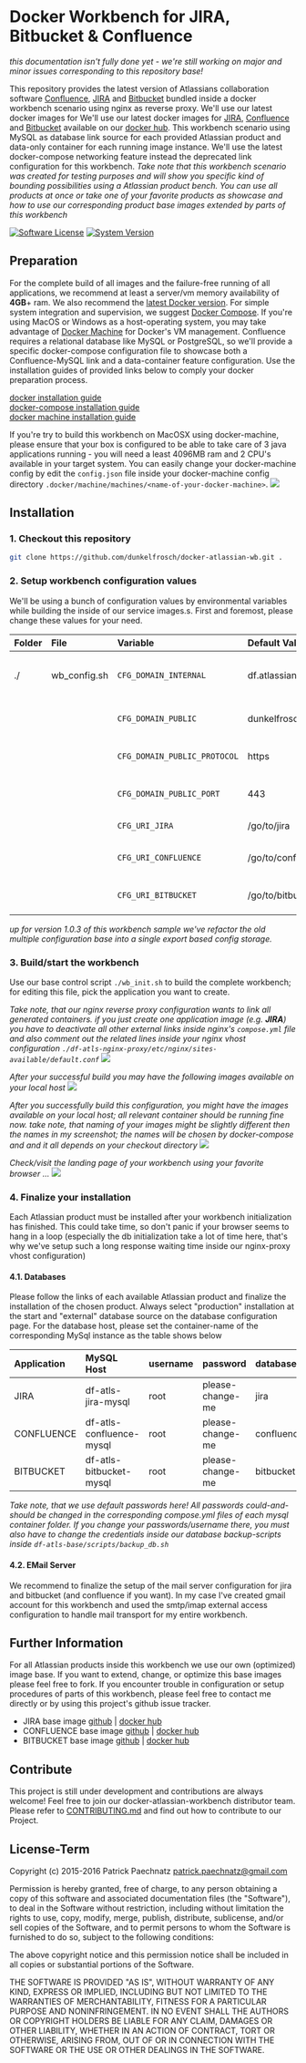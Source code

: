 # Docker Workbench for JIRA, Bitbucket & Confluence

*this documentation isn't fully done yet - we're still working on major and minor issues corresponding to this repository base!*

This repository provides the latest version of Atlassians collaboration software [Confluence](https://de.atlassian.com/software/confluence), [JIRA](https://de.atlassian.com/software/jira) and [Bitbucket](https://de.atlassian.com/software/bitbucket) bundled inside a docker workbench scenario using nginx as reverse proxy. We'll use our latest docker images for We'll use our latest docker images for [JIRA](https://github.com/dunkelfrosch/docker-jira), [Confluence](https://github.com/dunkelfrosch/docker-confluence) and [Bitbucket](https://github.com/dunkelfrosch/docker-bitbucket) available on our [docker hub](https://hub.docker.com/u/dunkelfrosch/). This workbench scenario using MySQL as database link source for each provided Atlassian product and data-only container for each running image instance. We'll use the latest docker-compose networking feature instead the deprecated link configuration for this workbench.
*Take note that this workbench scenario was created for testing purposes and will show you specific kind of bounding possibilities using a Atlassian product bench. You can use all products at once or take one of your favorite products as showcase and how to use our corresponding product base images extended by parts of this workbench* 


[![Software License](https://img.shields.io/badge/license-MIT-brightgreen.svg)](LICENSE)
[![System Version](https://img.shields.io/badge/version-1.0.3-blue.svg)](VERSION)

## Preparation
For the complete build of all images and the failure-free running of all applications, we recommend at least a server/vm memory availability of **4GB**+ ram. We also recommend the [latest Docker version](https://github.com/docker/docker/blob/master/CHANGELOG.md). For simple system integration and supervision, we suggest [Docker Compose](https://docs.docker.com/compose/install/). If you're using MacOS or Windows as a host-operating system, you may take advantage of [Docker Machine](https://www.docker.com/docker-machine) for Docker's VM management. Confluence requires a relational database like MySQL or PostgreSQL, so we'll provide a specific docker-compose configuration file to showcase both a Confluence-MySQL link and a data-container feature configuration. Use the installation guides of provided links below to comply your docker preparation process.

[docker installation guide](https://docs.docker.com/engine/installation/)</br>
[docker-compose installation guide](https://docs.docker.com/compose/install/)</br>
[docker machine installation guide](https://docs.docker.com/machine/install-machine/)</br>

If you're try to build this workbench on MacOSX using docker-machine, please ensure that your box is configured to be able to take care of 3 java applications running - you will need a least 4096MB ram and 2 CPU's available in your target system. You can easily change your docker-machine config by edit the `config.json` file inside your docker-machine config directory `.docker/machine/machines/<name-of-your-docker-machine>`.
![](https://dl.dropbox.com/s/wp6aejhvyui8h7o/ss_dm_config.png)

## Installation
### 1. Checkout this repository

```bash
git clone https://github.com/dunkelfrosch/docker-atlassian-wb.git .
```

### 2. Setup workbench configuration values
We'll be using a bunch of configuration values by environmental variables while building the inside of our service images.s. 
First and foremost, please change these values for your need.


| Folder    | File          | Variable                     | Default Value           | Description                      |
| :-------- |:------------- |:---------------------------- |:----------------------- |:---------------------------------|
| ./        | wb_config.sh  | `CFG_DOMAIN_INTERNAL`        | df.atlassian.workbench  | your container internal hostname |
|           |               | `CFG_DOMAIN_PUBLIC`          | dunkelfrosch.net        | your public nginx hostname       |
|           |               | `CFG_DOMAIN_PUBLIC_PROTOCOL` | https                   | your public nginx used protocol  |
|           |               | `CFG_DOMAIN_PUBLIC_PORT`     | 443                     | your public nginx proxy port     |
|           |               | `CFG_URI_JIRA`               | /go/to/jira             | uri to your jira service         |
|           |               | `CFG_URI_CONFLUENCE`         | /go/to/confluence       | uri to your confluence service   |
|           |               | `CFG_URI_BITBUCKET`          | /go/to/bitbucket        | uri to your bitbucket service    |

*up for version 1.0.3 of this workbench sample we've refactor the old multiple configuration base into a single export based config storage.*

### 3. Build/start the workbench
Use our base control script `./wb_init.sh` to build the complete workbench; for editing this file, pick the application you want to create.    

*Take note, that our nginx reverse proxy configuration wants to link all generated containers. if you just create one application image (e.g. **JIRA**) you have to deactivate all other external links inside nginx's `compose.yml` file and also comment out the related lines inside your nginx vhost configuration `./df-atls-nginx-proxy/etc/nginx/sites-available/default.conf`*
![](https://dl.dropbox.com/s/31ezk7qlf4qwetf/scr_nginx_deactivate_lnks.png)

*After your successful build you may have the following images available on your local host*
![](https://dl.dropbox.com/s/1xn989m3tfn0djd/scr_build_img_rslt.png)

*After you successfully build this configuration, you might have the images available on your local host; all relevant container should be running fine now. take note, that naming of your images might be slightly different then the names in my screenshot; the names will be chosen by docker-compose and and it all depends on your checkout directory*
![](https://dl.dropbox.com/s/tlaq3fy1f4w4ayl/scr_build_img_rslt3.png)

*Check/visit the landing page of your workbench using your favorite browser ...*
![](https://dl.dropbox.com/s/zxn0atya6ux0yf3/scr_landing_page_001.png)

### 4. Finalize your installation
Each Atlassian product must be installed after your workbench initialization has finished. This could take time, so don't panic if your browser seems to hang in a loop (especially the db initialization take a lot of time here, that's why we've setup such a long response waiting time inside our nginx-proxy vhost configuration)

#### 4.1. Databases
Please follow the links of each available Atlassian product and finalize the installation of the chosen product. Always select "production" installation at the start and "external" database source on the database configuration page. For the database host, please set the container-name of the corresponding MySql instance as the table shows below

| Application             | MySQL Host               | username                   | password            | database            | container path             |
| :---------------------- |:------------------------ |:-------------------------- |:------------------- |:------------------- |:---------------------------|
| JIRA                    | df-atls-jira-mysql       | root                       | please-change-me    | jira                | ./df-atls-jira-mysql       |
| CONFLUENCE              | df-atls-confluence-mysql | root                       | please-change-me    | confluence          | ./df-atls-confluence-mysql |
| BITBUCKET               | df-atls-bitbucket-mysql  | root                       | please-change-me    | bitbucket           | ./df-atls-jira-mysql       |

*Take note, that we use default passwords here! All passwords could-and-should be changed in the corresponding compose.yml files of each mysql container folder. If you change your passwords/username there, you must also have to change the credentials inside our database backup-scripts inside `df-atls-base/scripts/backup_db.sh`* 

#### 4.2. EMail Server
We recommend to finalize the setup of the mail server configuration for jira and bitbucket (and confluence if you want). In my case I've created gmail account for this workbench and used the smtp/imap external access configuration to handle mail transport for my entire workbench. 

## Further Information
For all Atlassian products inside this workbench we use our own (optimized) image base. If you want to extend, change, or optimize this base images please feel free to fork. If you encounter trouble in configuration or setup procedures of parts of this workbench, please feel free to contact me directly or by using this project's github issue tracker.

* JIRA base image [github](https://github.com/dunkelfrosch/docker-jira) | [docker hub](https://hub.docker.com/r/dunkelfrosch/jira/)</br>
* CONFLUENCE base image [github](https://github.com/dunkelfrosch/docker-confluence) | [docker hub](https://hub.docker.com/r/dunkelfrosch/confluence/)</br>
* BITBUCKET base image [github](https://github.com/dunkelfrosch/docker-bitbucket) | [docker hub](https://hub.docker.com/r/dunkelfrosch/bitbucket/)</br>

## Contribute

This project is still under development and contributions are always welcome! Feel free to join our docker-atlassian-workbench distributor team. Please refer to [CONTRIBUTING.md](https://github.com/dunkelfrosch/docker-atlassian-wb/blob/master/CONTRIBUTING.md) and find out how to contribute to our Project.

## License-Term

Copyright (c) 2015-2016 Patrick Paechnatz <patrick.paechnatz@gmail.com>
                                                                           
Permission is hereby granted,  free of charge,  to any  person obtaining a 
copy of this software and associated documentation files (the "Software"),
to deal in the Software without restriction,  including without limitation
the rights to use,  copy, modify, merge, publish,  distribute, sublicense,
and/or sell copies  of the  Software,  and to permit  persons to whom  the
Software is furnished to do so, subject to the following conditions:       
                                                                           
The above copyright notice and this permission notice shall be included in 
all copies or substantial portions of the Software.
                                                                           
THE SOFTWARE IS PROVIDED "AS IS", WITHOUT WARRANTY OF ANY KIND, EXPRESS OR IMPLIED, INCLUDING  BUT NOT  LIMITED TO THE WARRANTIES OF MERCHANTABILITY, FITNESS FOR A PARTICULAR  PURPOSE AND  NONINFRINGEMENT.  IN NO EVENT SHALL THE AUTHORS OR COPYRIGHT HOLDERS BE LIABLE FOR ANY CLAIM, DAMAGES OR OTHER LIABILITY,  WHETHER IN AN ACTION OF CONTRACT,  TORT OR OTHERWISE,  ARISING
FROM,  OUT OF  OR IN CONNECTION  WITH THE  SOFTWARE  OR THE  USE OR  OTHER DEALINGS IN THE SOFTWARE.